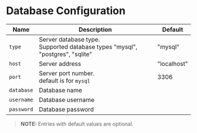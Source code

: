 # Database Configuration

| Name       | Description                                                                      | Default     |
| ---------- | -------------------------------------------------------------------------------- | ----------- |
| `type`     | Server database type. <br>Supported database types "mysql", "postgres", "sqlite" | "mysql"     |
| `host`     | Server address                                                                   | "localhost" |
| `port`     | Server port number.<br>default is for `mysql`                                    | 3306        |
| `database` | Database name                                                                    |             |
| `username` | Database username                                                                |             |
| `password` | Database password                                                                |             |

> **NOTE:**
> Entries with default values are optional.
